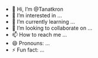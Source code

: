 - 👋 Hi, I’m @Tanatkron
- 👀 I’m interested in ...
- 🌱 I’m currently learning ...
- 💞️ I’m looking to collaborate on ...
- 📫 How to reach me ...
- 😄 Pronouns: ...
- ⚡ Fun fact: ...

<!---
Tanatkron/Tanatkron is a ✨ special ✨ repository because its `README.md` (this file) appears on your GitHub profile.
You can click the Preview link to take a look at your changes.
--->
